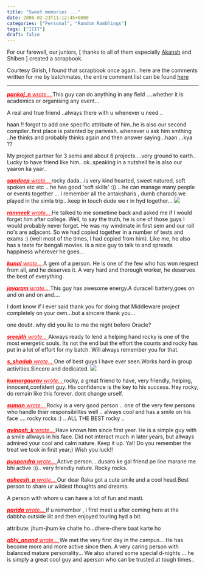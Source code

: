 ```yaml
---
title: "Sweet memories ..."
date: 2006-02-23T11:12:45+0000
categories: ["Personal", "Random Ramblings"]
tags: ["IIIT"]
draft: false
---
```


For our farewell, our juniors, [ thanks to all of them especially <a href="http://2philosophical.blogspot.com/">Akansh</a> and Shiben ] created a scrapbook.

Courtesy Girish, I found that scrapbook once again.. here are the comments written for me by batchmates, the entire comment list can be found <a href="http://k.1asphost.com/UG2k1/">here</a>

----

<font color="red"><u><em><strong>pankaj_n</strong> wrote...      </em></u>
</font> This guy can do anything in any field ....whether it is academics or organising any event...

A real and true friend ..always there with u whenever u need ..

haan !! forgot to add one specific attribute of him..he is also our second compiler..first place is patented by parivesh..whenever u ask him smthing ..he thinks and probably thinks again and then answer saying ..haan ...kya ??

My project partner for 3 sems and about 6 projects....very ground to earth..
Lucky to have friend like him..
ok..speaking in a nutshell he is also our yaaron ka yaar..

<font color="red"><u><em><strong>sandeep</strong> wrote...      </em></u>
</font>rocky dada...is very kind hearted, sweet natured, soft spoken etc etc .. he has good 'soft skills' :)) .. he can manage many people or events together ... i remember all the antaksharis , dumb charads we played in the simla trip...keep in touch dude we r in hyd together...
<img src="http://k.1asphost.com/UG2k1/images/line2.jpg" />

<font color="red"><u><em><strong>ramneek</strong> wrote...      </em></u>
</font> He talked to me sometime back and asked me if I would forget him after college. Well, to say the truth, he is one of those guys I would probably never forget. He was my windmate in first sem and our roll no's are adjacent. So we had copied together in a number of tests and exams :) (well most of the times, I had copied from him). Like me, he also has a taste for bengali movies. Is a nice guy to talk to and spreads happiness wherever he goes...

<font color="red"><u><em><strong>kunal</strong> wrote...      </em></u>
</font> A gem of a person. He is one of the few who has won respect from all, and he deserves it. A very hard and thorough worker, he deserves the best of everything.

<font color="red"><u><em><strong>jayaram</strong> wrote...      </em></u>
</font> This guy has awesome energy.A duracell battery,goes on and on and on and....

I dont know if I ever said thank you for doing that Middleware project completely on your own...but a sincere thank you...

one doubt..why did you lie to me the night before Oracle?

<font color="red"><u><em><strong>sreejith</strong> wrote...      </em></u>
</font> Akways ready to lend a helping hand rocky is one of the most energetic souls. Its not the end but the effort the counts and rocky has put in a lot of effort for my batch. Will always remember you for that.

<font color="red"><u><em><strong>s_shadab</strong> wrote...      </em></u>
</font> One of best guys I have ever seen.Works hard in group activities.Sincere and dedicated.
<img src="http://k.1asphost.com/UG2k1/images/line2.jpg" />

<font color="red"><u><em><strong>kumargaurav</strong> wrote...      </em></u>
</font> rocky, a great friend to have, very friendly, helping, innocent,confident guy. His confidence is the key to his success. Hey rocky, do remain like this forever. dont change urself.

<font color="red"><u><em><strong>suman</strong> wrote...      </em></u>
</font> Rocky is a very good person .. one of the very few persons who handle thier responsibilites well .. always cool and has a smile on his face .... rocky rocks :) .. ALL THE BEST rocky ..

<font color="red"><u><em><strong>avinash_k</strong> wrote...      </em></u>
</font> Have known him since first year. He is a simple guy with
a smile allways in his face. Did not interact much in later years, but allways admired your cool and calm nature. Keep it up. Ya!! Do you remember the treat we took in first year;) Wish you luck!!

<font color="red"><u><em><strong>puspendra</strong> wrote...      </em></u>
</font> Active person....dusaro ke gal friend pe line marane me bhi active :)).. very friendly nature.
Rocky rocks.

<font color="red"><u><em><strong>asheesh_p</strong> wrote...      </em></u>
</font> Our dear Raka
got a cute smile and a cool head.Best person to share ur wildest thoughts and dreams.

A person with whom u can have a lot of fun and masti.

<font color="red"><u><em><strong>parida</strong> wrote...      </em></u>
</font> if u remember , i first meet u after coming here at the dabbha outside iiit and then enjoyed touring hyd a bit.

attribute: jhum-jhum ke chalte ho...dhere-dhere baat karte ho

<font color="red"><u><em><strong>abhi_anand</strong> wrote...      </em></u>
</font>We met the very first day in the campus... He has become more and more active since then. A very caring person with balanced mature personality... We also shared some special d-nights ... he is simply a great cool guy and aperson who can be trusted at tough times..

<!-- Inserted by 1ASPHost.com - Bottom -->